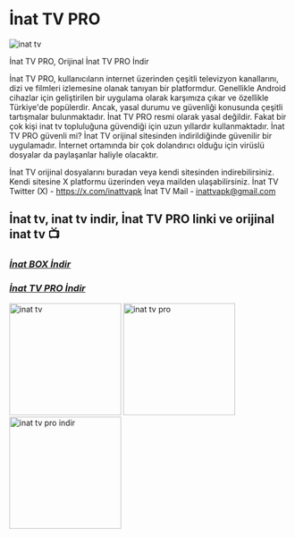 # İnat TV PRO

![inat tv](https://github.com/user-attachments/assets/5d430a11-68c7-434b-851a-3b9d90d909b6)

İnat TV PRO, Orijinal İnat TV PRO İndir


İnat TV PRO, kullanıcıların internet üzerinden çeşitli televizyon kanallarını, dizi ve filmleri izlemesine olanak tanıyan bir platformdur. Genellikle Android cihazlar için geliştirilen bir uygulama olarak karşımıza çıkar ve özellikle Türkiye'de popülerdir. Ancak, yasal durumu ve güvenliği konusunda çeşitli tartışmalar bulunmaktadır. İnat TV PRO resmi olarak yasal değildir. Fakat bir çok kişi inat tv topluluğuna güvendiği için uzun yıllardır kullanmaktadır. İnat TV PRO güvenli mi? İnat TV orijinal sitesinden indirildiğinde güvenilir bir uygulamadır. İnternet ortamında bir çok dolandırıcı olduğu için virüslü dosyalar da paylaşanlar haliyle olacaktır.


İnat TV orijinal dosyalarını buradan veya kendi sitesinden indirebilirsiniz. Kendi sitesine X platformu üzerinden veya mailden ulaşabilirsiniz. 
İnat TV Twitter (X) - https://x.com/inattvapk
İnat TV Mail - inattvapk@gmail.com

## İnat tv, inat tv indir, İnat TV PRO linki ve orijinal inat tv 📺

### ***[İnat BOX İndir](https://github.com/inattv2025/inattvpro/raw/refs/heads/main/inat-box-v14.apk)***

### ***[İnat TV PRO İndir](https://github.com/inattv2025/inattvpro/raw/refs/heads/main/inat-tv-pro-v21.apk)***



<img src="https://github.com/user-attachments/assets/cdfcbee8-dfe9-4560-bb62-3f7a187695cf" alt="inat tv" width="200"/>
<img src="https://github.com/user-attachments/assets/fe465e64-5ff9-47c6-ad30-4607c9cb21bc" alt="inat tv pro" width="200"/>
<img src="https://github.com/user-attachments/assets/b8064a8f-8d39-4b6d-9c71-2ed567e28f16" alt="inat tv pro indir" width="200"/>
